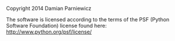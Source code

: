 Copyright 2014 Damian Parniewicz

The software is licensed according to the terms of the PSF (Python Software Foundation) license found here: http://www.python.org/psf/license/